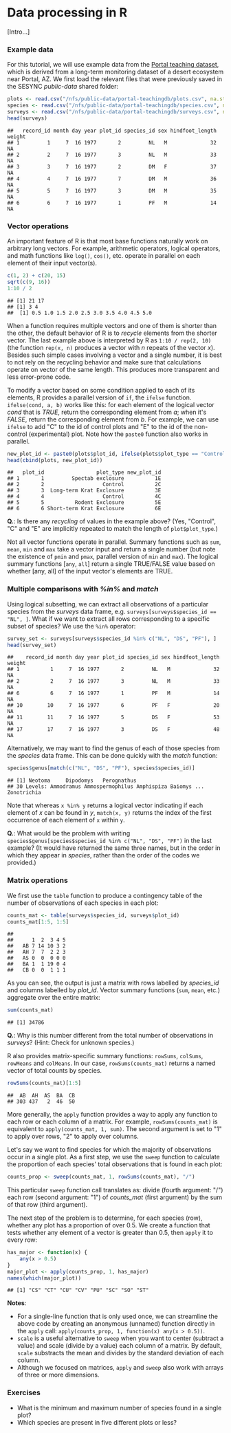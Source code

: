 Data processing in R
====================

[Intro...]

### Example data

For this tutorial, we will use example data from the [Portal teaching dataset](http://github.com/weecology/portal-teachingdb), which is derived from a long-term monitoring dataset of a desert ecosystem near Portal, AZ. We first load the relevant files that were previously saved in the SESYNC *public-data* shared folder:

``` r
plots <- read.csv("/nfs/public-data/portal-teachingdb/plots.csv", na.strings = "")
species <- read.csv("/nfs/public-data/portal-teachingdb/species.csv", na.strings = "")
surveys <- read.csv("/nfs/public-data/portal-teachingdb/surveys.csv", na.strings = "")
head(surveys)
```

    ##   record_id month day year plot_id species_id sex hindfoot_length weight
    ## 1         1     7  16 1977       2         NL   M              32     NA
    ## 2         2     7  16 1977       3         NL   M              33     NA
    ## 3         3     7  16 1977       2         DM   F              37     NA
    ## 4         4     7  16 1977       7         DM   M              36     NA
    ## 5         5     7  16 1977       3         DM   M              35     NA
    ## 6         6     7  16 1977       1         PF   M              14     NA

### Vector operations

An important feature of R is that most base functions naturally work on arbitrary long vectors. For example, arithmetic operators, logical operators, and math functions like `log()`, `cos()`, etc. operate in parallel on each element of their input vector(s).

``` r
c(1, 2) + c(20, 15)
sqrt(c(9, 16))
1:10 / 2
```

    ## [1] 21 17
    ## [1] 3 4
    ##  [1] 0.5 1.0 1.5 2.0 2.5 3.0 3.5 4.0 4.5 5.0

When a function requires multiple vectors and one of them is shorter than the other, the default behavior of R is to *recycle* elements from the shorter vector. The last example above is interpreted by R as `1:10 / rep(2, 10)` (the function `rep(x, n)` produces a vector with *n* repeats of the vector *x*). Besides such simple cases involving a vector and a single number, it is best to not rely on the recycling behavior and make sure that calculations operate on vector of the same length. This produces more transparent and less error-prone code.

To modify a vector based on some condition applied to each of its elements, R provides a parallel version of `if`, the `ifelse` function. `ifelse(cond, a, b)` works like this: for each element of the logical vector *cond* that is *TRUE*, return the corresponding element from *a*; when it's *FALSE*, return the corresponding element from *b*. For example, we can use `ifelse` to add "C" to the id of control plots and "E" to the id of the non-control (experimental) plot. Note how the `paste0` function also works in parallel.

``` r
new_plot_id <- paste0(plots$plot_id, ifelse(plots$plot_type == "Control", "C", "E"))
head(cbind(plots, new_plot_id))
```

    ##   plot_id                 plot_type new_plot_id
    ## 1       1         Spectab exclosure          1E
    ## 2       2                   Control          2C
    ## 3       3  Long-term Krat Exclosure          3E
    ## 4       4                   Control          4C
    ## 5       5          Rodent Exclosure          5E
    ## 6       6 Short-term Krat Exclosure          6E

**Q.**: Is there any *recycling* of values in the example above? (Yes, "Control", "C" and "E" are implicitly repeated to match the length of `plot$plot_type`.)

Not all vector functions operate in parallel. Summary functions such as `sum`, `mean`, `min` and `max` take a vector input and return a single number (but note the existence of `pmin` and `pmax`, parallel version of `min` and `max`). The logical summary functions [`any`, `all`] return a single TRUE/FALSE value based on whether [any, all] of the input vector's elements are TRUE.

### Multiple comparisons with *%in%* and *match*

Using logical subsetting, we can extract all observations of a particular species from the *surveys* data frame, e.g. `surveys[surveys$species_id == "NL", ]`. What if we want to extract all rows corresponding to a specific subset of species? We use the `%in%` operator:

``` r
survey_set <- surveys[surveys$species_id %in% c("NL", "DS", "PF"), ]
head(survey_set)
```

    ##    record_id month day year plot_id species_id sex hindfoot_length weight
    ## 1          1     7  16 1977       2         NL   M              32     NA
    ## 2          2     7  16 1977       3         NL   M              33     NA
    ## 6          6     7  16 1977       1         PF   M              14     NA
    ## 10        10     7  16 1977       6         PF   F              20     NA
    ## 11        11     7  16 1977       5         DS   F              53     NA
    ## 17        17     7  16 1977       3         DS   F              48     NA

Alternatively, we may want to find the genus of each of those species from the *species* data frame. This can be done quickly with the *match* function:

``` r
species$genus[match(c("NL", "DS", "PF"), species$species_id)] 
```

    ## [1] Neotoma     Dipodomys   Perognathus
    ## 30 Levels: Ammodramus Ammospermophilus Amphispiza Baiomys ... Zonotrichia

Note that whereas `x %in% y` returns a logical vector indicating if each element of *x* can be found in *y*, `match(x, y)` returns the index of the first occurrence of each element of `x` within `y`.

**Q.**: What would be the problem with writing `species$genus[species$species_id %in% c("NL", "DS", "PF")` in the last example? (It would have returned the same three names, but in the order in which they appear in *species*, rather than the order of the codes we provided.)

### Matrix operations

We first use the `table` function to produce a contingency table of the number of observations of each species in each plot:

``` r
counts_mat <- table(surveys$species_id, surveys$plot_id)
counts_mat[1:5, 1:5]
```

    ##     
    ##      1  2  3 4 5
    ##   AB 7 14 10 3 2
    ##   AH 7  7  2 2 3
    ##   AS 0  0  0 0 0
    ##   BA 1  1 19 0 4
    ##   CB 0  0  1 1 1

As you can see, the output is just a matrix with rows labelled by *species\_id* and columns labelled by *plot\_id*. Vector summary functions (`sum`, `mean`, etc.) aggregate over the entire matrix:

``` r
sum(counts_mat)
```

    ## [1] 34786

**Q.**: Why is this number different from the total number of observations in *surveys*? (Hint: Check for unknown species.)

R also provides matrix-specific summary functions: `rowSums`, `colSums`, `rowMeans` and `colMeans`. In our case, `rowSums(counts_mat)` returns a named vector of total counts by species.

``` r
rowSums(counts_mat)[1:5]
```

    ##  AB  AH  AS  BA  CB 
    ## 303 437   2  46  50

More generally, the `apply` function provides a way to apply any function to each row or each column of a matrix. For example, `rowSums(counts_mat)` is equivalent to `apply(counts_mat, 1, sum)`. The second argument is set to "1" to apply over rows, "2" to apply over columns.

Let's say we want to find species for which the majority of observations occur in a single plot. As a first step, we use the `sweep` function to calculate the proportion of each species' total observations that is found in each plot:

``` r
counts_prop <- sweep(counts_mat, 1, rowSums(counts_mat), "/")
```

This particular `sweep` function call translates as: divide (fourth argument: "/") each row (second argument: "1") of *counts\_mat* (first argument) by the sum of that row (third argument).

The next step of the problem is to determine, for each species (row), whether any plot has a proportion of over 0.5. We create a function that tests whether any element of a vector is greater than 0.5, then `apply` it to every row:

``` r
has_major <- function(x) {
    any(x > 0.5)
}
major_plot <- apply(counts_prop, 1, has_major)
names(which(major_plot)) 
```

    ## [1] "CS" "CT" "CU" "CV" "PU" "SC" "SO" "ST"

**Notes**:

-   For a single-line function that is only used once, we can streamline the above code by creating an anonymous (unnamed) function directly in the `apply` call: `apply(counts_prop, 1, function(x) any(x > 0.5))`.
-   `scale` is a useful alternative to `sweep` when you want to center (subtract a value) and scale (divide by a value) each column of a matrix. By default, `scale` substracts the mean and divides by the standard deviation of each column.
-   Although we focused on matrices, `apply` and `sweep` also work with arrays of three or more dimensions.

### Exercises

-   What is the minimum and maximum number of species found in a single plot?
-   Which species are present in five different plots or less?
